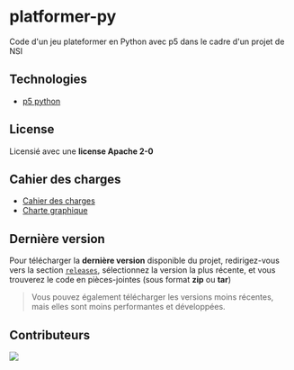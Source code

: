 # platformer-py

Code d'un jeu plateformer en Python avec p5 dans le cadre d'un projet de NSI

## Technologies

* [p5 python](https://pypi.org/project/p5/)

## License

Licensié avec une **license Apache 2-0**

## Cahier des charges

* [Cahier des charges](./cdc.md)
* [Charte graphique](https://github.com/Greensky-NSI/platformer-py/blob/master/charte%20graphique.md)

## Dernière version

Pour télécharger la **dernière version** disponible du projet, redirigez-vous vers la section [`releases`](https://github.com/Greensky-NSI/platformer-py/releases), sélectionnez la version la plus récente, et vous trouverez le code en pièces-jointes (sous format **zip** ou **tar**)

> Vous pouvez également télécharger les versions moins récentes, mais elles sont moins performantes et développées.

## Contributeurs

<a href="https://github.com/Greensky-NSI/platformer-py/graphs/contributors">
  <img src="https://contrib.rocks/image?repo=Greensky-NSI/platformer-py" />
</a>
